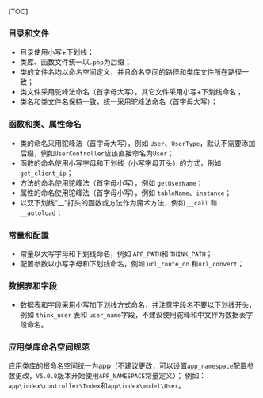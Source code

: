 [TOC]

### 目录和文件

- 目录使用小写+下划线；
- 类库、函数文件统一以`.php`为后缀；
- 类的文件名均以命名空间定义，并且命名空间的路径和类库文件所在路径一致；
- 类文件采用驼峰法命名（首字母大写），其它文件采用小写+下划线命名；
- 类名和类文件名保持一致，统一采用驼峰法命名（首字母大写）；

### 函数和类、属性命名

- 类的命名采用驼峰法（首字母大写），例如 `User`、`UserType`，默认不需要添加后缀，例如`UserController`应该直接命名为`User`；
- 函数的命名使用小写字母和下划线（小写字母开头）的方式，例如 `get_client_ip`；
- 方法的命名使用驼峰法（首字母小写），例如 `getUserName`；
- 属性的命名使用驼峰法（首字母小写），例如 `tableName`、`instance`；
- 以双下划线“__”打头的函数或方法作为魔术方法，例如 `__call` 和 `__autoload`；

### 常量和配置

- 常量以大写字母和下划线命名，例如 `APP_PATH`和 `THINK_PATH`；
- 配置参数以小写字母和下划线命名，例如 `url_route_on` 和`url_convert`；

### 数据表和字段

- 数据表和字段采用小写加下划线方式命名，并注意字段名不要以下划线开头，例如 `think_user` 表和 `user_name`字段，不建议使用驼峰和中文作为数据表字段命名。

### 应用类库命名空间规范

应用类库的根命名空间统一为app（不建议更改，可以设置`app_namespace`配置参数更改，`V5.0.8`版本开始使用`APP_NAMESPACE`常量定义）；
例如：`app\index\controller\Index`和`app\index\model\User`。